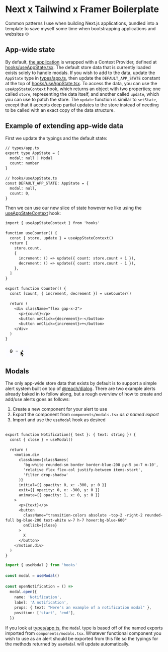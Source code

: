 # Next x Tailwind x Framer Boilerplate
Common patterns I use when building Next.js applications, bundled into a template to save myself some time when bootstrapping applications and websites ⚙️

## App-wide state
By default, [the application](pages/_app.tsx) is wrapped with a Context Provider, defined at [hooks/useAppState.tsx](hooks/useAppState.tsx). The default store data that is currently loaded exists solely to handle modals. If you wish to add to the data, update the `AppState` type in [types/app.ts](types/app.ts), then update the `DEFAULT_APP_STATE` constant at the top of [hooks/useAppState.tsx](hooks/useAppState.tsx). To access the data, you can use the `useAppStateContext` hook, which returns an object with two properties; one called `store`, representing the data itself, and another called `update`, which you can use to patch the store. The `update` function is similar to `setState`, except that it accepts deep partial updates to the store instead of needing to be called with an exact copy of the data structure.

## Example of extending app-wide data
First we update the typings and the default state:
```tsx
// types/app.ts
export type AppState = {
  modal: null | Modal
  count: number
}

// hooks/useAppState.ts
const DEFAULT_APP_STATE: AppState = {
  modal: null,
  count: 0,
}
```

Then we can use our new slice of state however we like using the [useAppStateContext](hooks/useAppState.tsx) hook:
```tsx
import { useAppStateContext } from 'hooks'

function useCounter() {
  const { store, update } = useAppStateContext()
  return [
    store.count,
    {
      increment: () => update({ count: store.count + 1 }),
      decrement: () => update({ count: store.count - 1 }),
    },
  ]
}

export function Counter() {
  const [count, { increment, decrement }] = useCounter()

  return (
    <div className="flex gap-x-2">
      <p>{count}</p>
      <button onClick={decrement}>-</button>
      <button onClick={increment}>+</button>
    </div>
  )
}
```
![counter example](public/counter-example.gif)

## Modals

The only app-wide store data that exists by default is to support a simple alert system built on top of [@reach/dialog](https://reach.tech/dialog/). There are two example alerts already baked in to follow along, but a rough overview of how to create and add/use alerts goes as follows:

1. Create a new component for your alert to use
2. Export the component from `components/modals.tsx` *as a named export*
3. Import and use the `useModal` hook as desired

```tsx

export function Notification({ text }: { text: string }) {
  const { close } = useModal()

  return (
    <motion.div
      className={classNames(
        'bg-white rounded-sm border border-blue-200 py-5 px-7 m-10',
        'relative flex flex-col justify-between items-start',
        'filter drop-shadow'
      )}
      initial={{ opacity: 0, x: -300, y: 0 }}
      exit={{ opacity: 0, x: -300, y: 0 }}
      animate={{ opacity: 1, x: 0, y: 0 }}
    >
      <p>{text}</p>
      <button
        className="transition-colors absolute -top-2 -right-2 rounded-full bg-blue-200 text-white w-7 h-7 hover:bg-blue-600"
        onClick={close}
      >
        X
      </button>
    </motion.div>
  )
}
```

```ts
import { useModal } from 'hooks'

const modal = useModal()

const openNotification = () =>
  modal.open({
    name: 'Notification',
    label: 'A notification',
    props: { text: "Here's an example of a notification modal" },
    position: ['start', 'end'],
  })
```
If you look at [types/app.ts](types/app.ts), the `Modal` type is based off of the named exports imported from `components/modals.tsx`. Whatever functional component you wish to use as an alert should be exported from this file so the typings for the methods returned by `useModal` will update automatically.